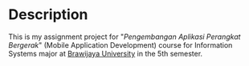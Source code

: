 # Description

This is my assignment project for "*Pengembangan Aplikasi Perangkat Bergerak*" (Mobile Application Development) course for Information Systems major at [Brawijaya University](https://ub.ac.id) in the 5th semester.
